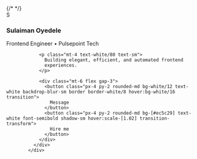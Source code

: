  <div class="min-h-screen bg-cover bg-center flex items-center justify-center p-6">
              {/* <!-- glass card --> */}
              <div class="w-full max-w-md p-6 rounded-2xl bg-white/20 backdrop-blur-md border border-white/10 shadow-lg drop-shadow-lg">
                <div class="flex items-center gap-4">
                  <div class="w-14 h-14 rounded-full bg-white/30 backdrop-blur-sm flex items-center justify-center text-xl font-semibold">
                    S
                  </div>
                  <div>
                    <h3 class="text-white font-bold text-lg">
                      Sulaiman Oyedele
                    </h3>
                    <p class="text-white/75 text-sm">
                      Frontend Engineer • Pulsepoint Tech
                    </p>
                  </div>
                </div>

                <p class="mt-4 text-white/80 text-sm">
                  Building elegant, efficient, and automated frontend
                  experiences.
                </p>

                <div class="mt-6 flex gap-3">
                  <button class="px-4 py-2 rounded-md bg-white/12 text-white backdrop-blur-sm border border-white/8 hover:bg-white/16 transition">
                    Message
                  </button>
                  <button class="px-4 py-2 rounded-md bg-[#ec5c29] text-white font-semibold shadow-sm hover:scale-[1.02] transition-transform">
                    Hire me
                  </button>
                </div>
              </div>
            </div>